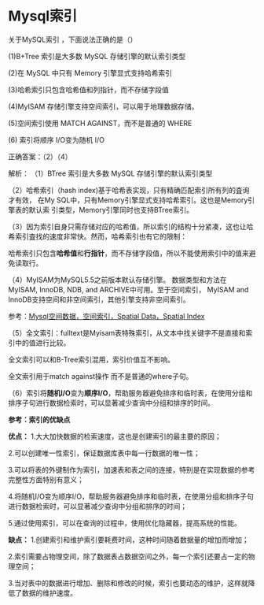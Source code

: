# Mysql索引
关于MySQL索引 ，下面说法正确的是（）

(1)B+Tree 索引是大多数 MySQL 存储引擎的默认索引类型

(2)在 MySQL 中只有 Memory 引擎显式支持哈希索引

(3)哈希索引只包含哈希值和列指针，而不存储字段值

(4)MyISAM 存储引擎支持空间索引，可以用于地理数据存储。

(5)空间索引使用 MATCH AGAINST，而不是普通的 WHERE

(6) 索引将顺序 I/O变为随机 I/O

正确答案：（2）（4）

解析：
（1）BTree 索引是大多数 MySQL 存储引擎的默认索引类型

（2）哈希索引（hash index)基于哈希表实现，只有精确匹配索引所有列的査询才有效， 在My SQL中，只有Memory引擎显式支持哈希索引。这也是Memory引擎表的默认索 引类型，Memory引擎同时也支持BTree索引。

（3）因为索引自身只需存储对应的哈希值，所以索引的结构十分紧凑，这也让哈希索引査找的速度非常快。然而，哈希索引也有它的限制：

哈希索引只包含**哈希值**和**行指针**，而不存储字段值，所以不能使用索引中的值来避免读取行。

（4）MyISAM为MySQL5.5之前版本默认存储引擎。
数据类型和方法在MyISAM, InnoDB, NDB, and ARCHIVE中可用。至于空间索引， MyISAM and InnoDB支持空间和非空间索引，其他引擎支持非空间索引。

参考：[Mysql空间数据，空间索引，Spatial Data，Spatial Index](http://www.mamicode.com/info-detail-1305774.html)

（5）全文索引：fulltext是Myisam表特殊索引，从文本中找关键字不是直接和索引中的值进行比较。

全文索引可以和B-Tree索引混用，索引价值互不影响。

全文索引用于match against操作 而不是普通的where子句。

（6）索引将**随机I/O**变为**顺序I/O**，帮助服务器避免排序和临时表，在使用分组和排序子句进行数据检索时，可以显著减少查询中分组和排序的时间。

**参考：索引的优缺点**

**优点：**
1.大大加快数据的检索速度，这也是创建索引的最主要的原因；

2.可以创建唯一性索引，保证数据库表中每一行数据的唯一性；

3.可以将表的外键制作为索引，加速表和表之间的连接，特别是在实现数据的参考完整性方面特别有意义；

4.将随机I/O变为顺序I/O，帮助服务器避免排序和临时表，在使用分组和排序子句进行数据检索时，可以显著减少查询中分组和排序的时间；

5.通过使用索引，可以在查询的过程中，使用优化隐藏器，提高系统的性能。

**缺点：**
1.创建索引和维护索引要耗费时间，这种时间随着数据量的增加而增加；

2.索引需要占物理空间，除了数据表占数据空间之外，每一个索引还要占一定的物理空间；

3.当对表中的数据进行增加、删除和修改的时候，索引也要动态的维护，这样就降低了数据的维护速度。
